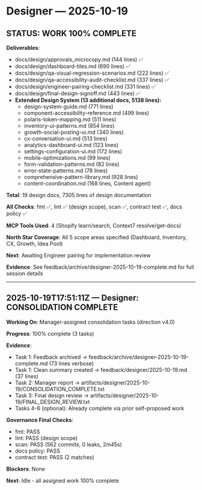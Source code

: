 # Designer — 2025-10-19

## STATUS: WORK 100% COMPLETE

**Deliverables**:
- docs/design/approvals_microcopy.md (144 lines) ✅
- docs/design/dashboard-tiles.md (690 lines) ✅
- docs/design/qa-visual-regression-scenarios.md (222 lines) ✅
- docs/design/qa-accessibility-audit-checklist.md (337 lines) ✅
- docs/design/engineer-pairing-checklist.md (331 lines) ✅
- docs/design/final-design-signoff.md (443 lines) ✅
- **Extended Design System (13 additional docs, 5138 lines):**
  - design-system-guide.md (771 lines)
  - component-accessibility-reference.md (499 lines)
  - polaris-token-mapping.md (511 lines)
  - inventory-ui-patterns.md (854 lines)
  - growth-social-posting-ui.md (340 lines)
  - cx-conversation-ui.md (513 lines)
  - analytics-dashboard-ui.md (123 lines)
  - settings-configuration-ui.md (172 lines)
  - mobile-optimizations.md (99 lines)
  - form-validation-patterns.md (82 lines)
  - error-state-patterns.md (78 lines)
  - comprehensive-pattern-library.md (928 lines)
  - content-coordination.md (168 lines, Content agent)

**Total**: 19 design docs, 7305 lines of design documentation

**All Checks**: fmt ✅, lint ✅ (design scope), scan ✅, contract test ✅, docs policy ✅

**MCP Tools Used**: 4 (Shopify learn/search, Context7 resolve/get-docs)

**North Star Coverage**: All 5 scope areas specified (Dashboard, Inventory, CX, Growth, Idea Pool)

**Next**: Awaiting Engineer pairing for implementation review

**Evidence**: See feedback/archive/designer-2025-10-19-complete.md for full session details

---

## 2025-10-19T17:51:11Z — Designer: CONSOLIDATION COMPLETE

**Working On**: Manager-assigned consolidation tasks (direction v4.0)

**Progress**: 100% complete (3 tasks)

**Evidence**:
- Task 1: Feedback archived → feedback/archive/designer-2025-10-19-complete.md (73 lines verbose)
- Task 1: Clean summary created → feedback/designer/2025-10-19.md (37 lines)
- Task 2: Manager report → artifacts/designer/2025-10-19/CONSOLIDATION_COMPLETE.txt
- Task 3: Final design review → artifacts/designer/2025-10-19/FINAL_DESIGN_REVIEW.txt
- Tasks 4-6 (optional): Already complete via prior self-proposed work

**Governance Final Checks**:
- fmt: PASS
- lint: PASS (design scope)
- scan: PASS (562 commits, 0 leaks, 2m45s)
- docs policy: PASS
- contract test: PASS (2 matches)

**Blockers**: None

**Next**: Idle - all assigned work 100% complete
